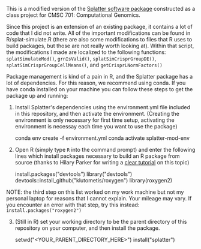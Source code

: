 This is a modified version of the [Splatter software package](https://github.com/Oshlack/splatter) constructed as a class project for CMSC 701: Computational Genomics.

Since this project is an extension of an existing package, it contains a lot of code that I did not write. All of the important modifications can be found in R/splat-simulate.R (there are also some modifications to files that R uses to build packages, but those are not really worth looking at). Within that script, the modifications I made are localized to the following functions: `splatSimulateMod()`, `grnIsValid()`, `splatSimCrisprGroupDE()`, `splatSimCrisprGroupCellMeans()`, and `getCrisprLNormFactors()`

Package management is kind of a pain in R, and the Splatter package has a lot of dependencies. For this reason, we recommend using conda. If you have conda installed on your machine you can follow these steps to get the package up and running:

1. Install Splatter's dependencies using the environment.yml file included in this repository, and then activate the environment. (Creating the environment is only necessary for first time setup, activating the environment is necessay each time you want to use the package)

    conda env create -f environment.yml
    conda activate splatter-mod-env

2. Open R (simply type `R` into the command prompt) and enter the following lines which install packages necessary to build an R package from source (thanks to Hilary Parker for writing a [clear tutorial](https://hilaryparker.com/2014/04/29/writing-an-r-package-from-scratch/) on this topic) 

    install.packages("devtools")
    library("devtools")
    devtools::install_github("klutometis/roxygen")
    library(roxygen2)
 
NOTE: the third step on this list worked on my work machine but not my personal laptop for reasons that I cannot explain. Your mileage may vary. If you encounter an error with that step, try this instead: `install.packages("roxygen2")`

3. (Still in R) set your working directory to be the parent directory of this repository on your computer, and then install the package.

    setwd("<YOUR_PARENT_DIRECTORY_HERE>")
    install("splatter")
